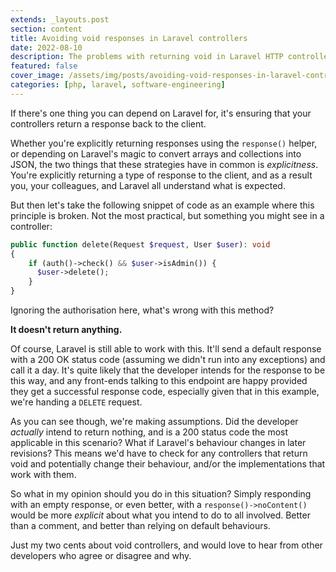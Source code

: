 ```yaml
---
extends: _layouts.post
section: content
title: Avoiding void responses in Laravel controllers
date: 2022-08-10
description: The problems with returning void in Laravel HTTP controllers.
featured: false
cover_image: /assets/img/posts/avoiding-void-responses-in-laravel-controllers/cover.jpg
categories: [php, laravel, software-engineering]
---
```


If there's one thing you can depend on Laravel for, it's ensuring that your controllers return a response back to 
the client.

Whether you're explicitly returning responses using the `response()` helper, or depending on Laravel's magic to 
convert arrays and collections into JSON, the two things that these strategies have in common is *explicitness*. You're 
explicitly returning a type of response to the client, and as a result you, your colleagues, and Laravel all understand 
what is expected.

But then let's take the following snippet of code as an example where this principle is broken. Not the most practical, 
but something you might see in a controller:

```php
public function delete(Request $request, User $user): void
{
    if (auth()->check() && $user->isAdmin()) {
      $user->delete();
    }
}
```

Ignoring the authorisation here, what's wrong with this method?

**It doesn't return anything.**

Of course, Laravel is still able to work with this. It'll send a default response with a 200 OK status code 
(assuming we didn't run into any exceptions) and call it a day. It's quite likely that the developer intends for the 
response to be this way, and any front-ends talking to this endpoint are happy provided they get a successful response 
code, especially given that in this example, we're handing a `DELETE` request.

As you can see though, we're making assumptions. Did the developer *actually* intend to return nothing, and is a 
200 status code the most applicable in this scenario? What if Laravel's behaviour changes in later revisions? This 
means we'd have to check for any controllers that return void and potentially change their behaviour, and/or the 
implementations that work with them.

So what in my opinion should you do in this situation? Simply responding with an empty response, or even better, with a 
`response()->noContent()` would be more *explicit* about what you intend to do to all involved. Better than a comment, 
and better than relying on default behaviours.

Just my two cents about void controllers, and would love to hear from other developers who agree or disagree and why.
